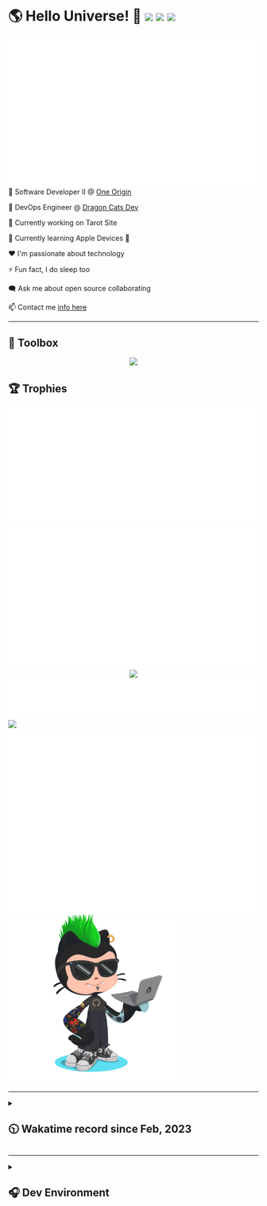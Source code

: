 <h1>🌎 Hello Universe! 👋
<img src='https://wakatime.com/badge/user/a61fe4dd-5464-48ee-825a-134d74f90884.svg?style=flat-square'>
<img src='https://api.visitorbadge.io/api/visitors?path=https%3A%2F%2Fgithub.com%2Fjmclain-origin&countColor=&style=flat-square' height='22'>
<img src='https://img.shields.io/github/followers/jmclain-origin?label=Followers&style=flat-square' height='22'>
</h1>

<img align='right' src='./assets/metrics.base.svg'>

💼 Software Developer II @ [One Origin](https://oneorigin.us/)

<!-- 💼 Engineer Consultant @ [Banyan Labs](https://banyanlabs.io/) -->

💼 DevOps Engineer @ [Dragon Cats Dev](https://DragonCats.dev/ "visit")

🔭 Currently working on Tarot Site

🌱 Currently learning Apple Devices 🤢

❤️ I'm passionate about technology

⚡ Fun fact, I do sleep too

🗨️ Ask me about open source collaborating

📫 Contact me [info here](https://www.joshmclain.com/#contact)

---

## 🧰 Toolbox

<p align="center">
  <a href="https://skillicons.dev">
    <img src="https://skillicons.dev/icons?i=md,html,css,js,regex,sass,tailwind,ts,react,styledcomponents,redux,next,gatsby,remix,vue,nuxt,nodejs,express,mongodb,jest,webpack,vite,rollup,docker,nginx,aws,heroku,vercel,netlify,linux,bash,powershell,vim,git,githubactions,github,gitlab,vscode,idea,maven,gradle,java,spring&theme=dark" />
  </a>
</p>

## 🏆 Trophies

<div align='center'>
<img src='./assets/metrics.plugin.achievements.compact.svg'>
<img src='./assets/metrics.plugin.habits.charts.svg'>
<img src='https://github-profile-trophy.vercel.app/?username=jmclain-origin&theme=darkhub&no-frame=true&margin-w=10'>
</div>

<div align=''>
<img src='./assets/metrics.plugin.habits.facts.svg'>
<img src='https://streak-stats.demolab.com?user=jmclain-origin&theme=dark' width='340'>
<div>
</div>

<img src='./assets/metrics.plugin.wakatime.svg'>
<img src='./assets/octocat.png' width='340'>
<!-- <img src='./assets/metrics.plugin.code.svg'> -->
</div>

---

<details>
<summary>

## 🕥 Wakatime record since Feb, 2023

</summary>

<!--START_SECTION:waka-->
![Code Time](http://img.shields.io/badge/Code%20Time-1%2C542%20hrs%207%20mins-blue)

![Profile Views](http://img.shields.io/badge/Profile%20Views-0-blue)

**🐱 My GitHub Data** 

> 📦 142.3 kB Used in GitHub's Storage 
 > 
> 🏆 483 Contributions in the Year 2024
 > 
> 🚫 Not Opted to Hire
 > 
> 📜 29 Public Repositories 
 > 
> 🔑 30 Private Repositories 
 > 
**I'm a Night 🦉** 

```text
🌞 Morning                188 commits         ████░░░░░░░░░░░░░░░░░░░░░   16.74 % 
🌆 Daytime                304 commits         ███████░░░░░░░░░░░░░░░░░░   27.07 % 
🌃 Evening                434 commits         ██████████░░░░░░░░░░░░░░░   38.65 % 
🌙 Night                  197 commits         ████░░░░░░░░░░░░░░░░░░░░░   17.54 % 
```
📅 **I'm Most Productive on Tuesday** 

```text
Monday                   192 commits         ████░░░░░░░░░░░░░░░░░░░░░   17.10 % 
Tuesday                  228 commits         █████░░░░░░░░░░░░░░░░░░░░   20.30 % 
Wednesday                177 commits         ████░░░░░░░░░░░░░░░░░░░░░   15.76 % 
Thursday                 106 commits         ██░░░░░░░░░░░░░░░░░░░░░░░   09.44 % 
Friday                   91 commits          ██░░░░░░░░░░░░░░░░░░░░░░░   08.10 % 
Saturday                 158 commits         ████░░░░░░░░░░░░░░░░░░░░░   14.07 % 
Sunday                   171 commits         ████░░░░░░░░░░░░░░░░░░░░░   15.23 % 
```


📊 **This Week I Spent My Time On** 

```text
🕑︎ Time Zone: America/Phoenix

💬 Programming Languages: 
Other                    16 hrs 10 mins      █████████████████░░░░░░░░   67.68 % 
JavaScript               2 hrs 43 mins       ███░░░░░░░░░░░░░░░░░░░░░░   11.41 % 
Docker                   1 hr 22 mins        █░░░░░░░░░░░░░░░░░░░░░░░░   05.78 % 
Bash                     1 hr 18 mins        █░░░░░░░░░░░░░░░░░░░░░░░░   05.49 % 
Terraform                44 mins             █░░░░░░░░░░░░░░░░░░░░░░░░   03.07 % 

🔥 Editors: 
Chrome                   16 hrs 7 mins       █████████████████░░░░░░░░   67.47 % 
VS Code                  7 hrs 46 mins       ████████░░░░░░░░░░░░░░░░░   32.53 % 

💻 Operating System: 
Mac                      23 hrs 54 mins      █████████████████████████   100.00 % 
```

**I Mostly Code in JavaScript** 

```text
TypeScript               18 repos            █████████░░░░░░░░░░░░░░░░   35.29 % 
CSS                      4 repos             ██░░░░░░░░░░░░░░░░░░░░░░░   07.84 % 
Vue                      3 repos             █░░░░░░░░░░░░░░░░░░░░░░░░   05.88 % 
Shell                    1 repo              ░░░░░░░░░░░░░░░░░░░░░░░░░   01.96 % 
Dockerfile               1 repo              ░░░░░░░░░░░░░░░░░░░░░░░░░   01.96 % 
```




 Last Updated on 28/05/2024 18:36:14 UTC
<!--END_SECTION:waka-->

</details>

---

<details>
<summary>

## 🎧 Dev Environment

</summary>

> ### _I'm not a player 🐱 I just code a lot..._

<div align='center'>
<img src='https://spotify-github-profile.vercel.app/api/view?uid=31knnovcfatt7mqmu6yaa5htulxi&cover_image=true&theme=default&show_offline=false&background_color=121212' width='420'>
<img src='https://spotify-recently-played-readme.vercel.app/api?user=31knnovcfatt7mqmu6yaa5htulxi&width=400&count=10'>
</div>
</details>

<!-- ## Memes

who doesn't love memes?

![obi one](./assets/unfilimar_obi.jpg) -->

<!-- <div align='center'>
<img src='https://www.data-card-for-spotify.com/api/card?user_id=31knnovcfatt7mqmu6yaa5htulxi&hide_playing=1&hide_recents=1&limit=10&custom_title=jmclain-origin%20Spotify%20Data'>
</div> -->
